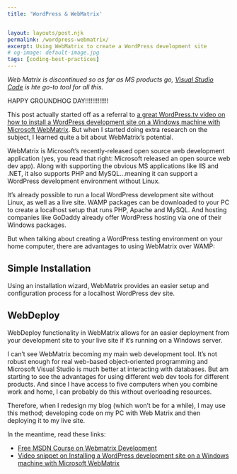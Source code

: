```yaml
---
title: 'WordPress & WebMatrix'


layout: layouts/post.njk
permalink: /wordpress-webmatrix/
excerpt: Using WebMatrix to create a WordPress development site
# og-image: default-image.jpg
tags: [coding-best-practices]
---
```

<em> Web Matrix is discontinued so as far as MS products go, <a href="https://code.visualstudio.com/download">Visual Studio Code</a> is hte go-to tool for all this.</em>

HAPPY GROUNDHOG DAY!!!!!!!!!!!!!

This post actually started off as a referral to [a great WordPress.tv video on how to install a WordPress development site on a Windows machine with Microsoft WebMatrix][1]. But when I started doing extra research on the subject, I learned quite a bit about WebMatrix’s potential.

 [1]: http://wordpress.tv/2010/12/22/wordpress-on-windows-server/

WebMatrix is Microsoft’s recently-released open source web development application (yes, you read that right: Microsoft released an open source web dev app). Along with supporting the obvious MS applications like IIS and .NET, it also supports PHP and MySQL...meaning it can support a WordPress development environment without Linux.

It’s already possible to run a local WordPress development site without Linux, as well as a live site. WAMP packages can be downloaded to your PC to create a localhost setup that runs PHP, Apache and MySQL. And hosting companies like GoDaddy already offer WordPress hosting via one of their Windows packages.

But when talking about creating a WordPress testing environment on your home computer, there are advantages to using WebMatrix over WAMP:

## Simple Installation

Using an installation wizard, WebMatrix provides an easier setup and configuration process for a localhost WordPress dev site.

## WebDeploy

WebDeploy functionality in WebMatrix allows for an easier deployment from your development site to your live site if it’s running on a Windows server.

I can’t see WebMatrix becoming my main web development tool. It’s not robust enough for real web-based object-oriented programming and Microsoft Visual Studio is much better at interacting with databases. But am starting to see the advantages for using different web dev tools for different products. And since I have access to five computers when you combine work and home, I can probably do this without overloading resources.

Therefore, when I redesign my blog (which won’t be for a while), I may use this method; developing code on my PC with Web Matrix and then deploying it to my live site.

In the meantime, read these links:

*   [Free MSDN Course on Webmatrix Development][3]
*   [Video snippet on Installing a WordPress development site on a Windows machine with Microsoft WebMatrix][1]

 [3]: http://www.microsoft.com/web/post/web/post/Web-Development-101-Part-1-Getting-Started-with-WebMatrix